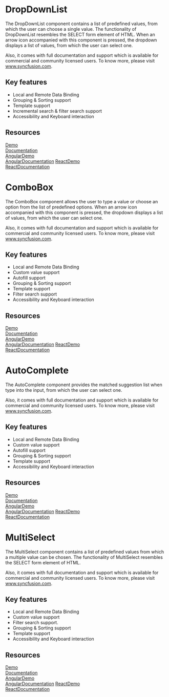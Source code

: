 # DropDownList

The DropDownList component contains a list of predefined values, from which the user can choose a single value. The functionality of DropDownList resembles the SELECT form element of HTML. When an arrow icon accompanied with this component is pressed, the dropdown displays a list of values, from which the user can select one.

Also, it comes with full documentation and support which is available for commercial and community licensed users. To know more, please visit www.syncfusion.com.

## Key features

* Local and Remote Data Binding
* Grouping & Sorting support
* Template support
* Incremental search & filter search support
* Accessibility and Keyboard interaction

## Resources
[Demo](http://ej2.syncfusion.com/demos/#/material/dropdownlist/default.html)  
[Documentation](http://ej2.syncfusion.com/documentation/drop-down-list)  
[AngularDemo](http://ej2.syncfusion.com/angular/demos/#/material/dropdownlist/default)  
[AngularDocumentation](http://ej2.syncfusion.com/angular/documentation/drop-down-list)
[ReactDemo](http://ej2.syncfusion.com/react/demos/#/material/dropdownlist/default)  
[ReactDocumentation](http://ej2.syncfusion.com/react/documentation/drop-down-list/)

# ComboBox

The ComboBox component allows the user to type a value or choose an option from the list of predefined
options. When an arrow icon accompanied with this component is pressed, the dropdown displays a list of
values, from which the user can select one.

Also, it comes with full documentation and support which is available for commercial and community licensed users. To know more, please visit www.syncfusion.com.

## Key features

* Local and Remote Data Binding
* Custom value support
* Autofill support
* Grouping & Sorting support
* Template support
* Filter search support
* Accessibility and Keyboard interaction

## Resources
[Demo](http://ej2.syncfusion.com/demos/#/material/combobox/default.html)  
[Documentation](http://ej2.syncfusion.com/documentation/combo-box/)  
[AngularDemo](http://ej2.syncfusion.com/angular/demos/#/material/combobox/default)  
[AngularDocumentation](http://ej2.syncfusion.com/angular/documentation/combo-box/)
[ReactDemo](http://ej2.syncfusion.com/react/demos/#/material/combobox/default)  
[ReactDocumentation](http://ej2.syncfusion.com/react/documentation/combo-box/)

# AutoComplete

The AutoComplete component provides the matched suggestion list when type into the input, from which the user can select one.

Also, it comes with full documentation and support which is available for commercial and community licensed users. To know more, please visit www.syncfusion.com.

## Key features

* Local and Remote Data Binding
* Custom value support
* Autofill support
* Grouping & Sorting support
* Template support
* Accessibility and Keyboard interaction

## Resources
[Demo](http://ej2.syncfusion.com/demos/#/material/autocomplete/default.html)  
[Documentation](http://ej2.syncfusion.com/documentation/auto-complete/)  
[AngularDemo](http://ej2.syncfusion.com/angular/demos/#/material/autocomplete/default)  
[AngularDocumentation](http://ej2.syncfusion.com/angular/documentation/auto-complete/)
[ReactDemo](http://ej2.syncfusion.com/react/demos/#/material/autocomplete/default)  
[ReactDocumentation](http://ej2.syncfusion.com/react/documentation/auto-complete/)

# MultiSelect

The MultiSelect component contains a list of predefined values from which a multiple value can be chosen. The functionality of MultiSelect resembles the SELECT form element of HTML.

Also, it comes with full documentation and support which is available for commercial and community licensed users. To know more, please visit www.syncfusion.com.

## Key features

* Local and Remote Data Binding
* Custom value support
* Filter search support.
* Grouping & Sorting support
* Template support
* Accessibility and Keyboard interaction

## Resources
[Demo](http://ej2.syncfusion.com/demos/#/material/multiselect/default.html)  
[Documentation](http://ej2.syncfusion.com/documentation/multi-select/)  
[AngularDemo](http://ej2.syncfusion.com/angular/demos/#/material/multiselect/default)  
[AngularDocumentation](http://ej2.syncfusion.com/angular/documentation/multi-select/)
[ReactDemo](http://ej2.syncfusion.com/react/demos/#/material/multiselect/default)  
[ReactDocumentation](http://ej2.syncfusion.com/react/documentation/multi-select/)